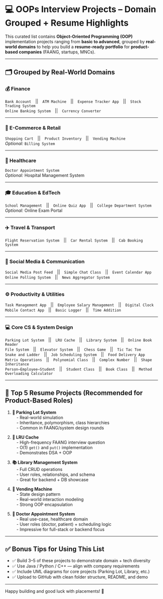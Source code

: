 # 💻 OOPs Interview Projects – Domain Grouped + Resume Highlights

This curated list contains **Object-Oriented Programming (OOP)** implementation projects ranging from **basic to advanced**, grouped by **real-world domains** to help you build a **resume-ready portfolio** for **product-based companies** (FAANG, startups, MNCs).

---

## 🗂 Grouped by Real-World Domains

### 💰 Finance
`Bank Account` || `ATM Machine` || `Expense Tracker App` || `Stock Trading System`  
`Online Banking System` || `Currency Converter`

---

### 🛒 E-Commerce & Retail
`Shopping Cart` || `Product Inventory` || `Vending Machine`  
*Optional:* `Billing System`

---

### 🏥 Healthcare
`Doctor Appointment System`  
*Optional:* Hospital Management System

---

### 🎓 Education & EdTech
`School Management` || `Online Quiz App` || `College Department System`  
*Optional:* Online Exam Portal

---

### ✈️ Travel & Transport
`Flight Reservation System` || `Car Rental System` || `Cab Booking System`

---

### 🧠 Social Media & Communication
`Social Media Post Feed` || `Simple Chat Class` || `Event Calendar App`  
`Online Polling System` || `News Aggregator System`

---

### ⚙️ Productivity & Utilities
`Task Management App` || `Employee Salary Management` || `Digital Clock`  
`Mobile Contact App` || `Basic Logger` || `Time Addition`

---

### 💻 Core CS & System Design
`Parking Lot System` || `LRU Cache` || `Library System` || `Online Book Reader`  
`File System` || `Elevator System` || `Chess Game` || `Tic Tac Toe`  
`Snake and Ladder` || `Job Scheduling System` || `Food Delivery App`  
`Matrix Operations` || `Polynomial Class` || `Complex Number` || `Shape Inheritance`  
`Person–Employee–Student` || `Student Class` || `Book Class` || `Method Overloading Calculator`

---

## 🌟 Top 5 Resume Projects (Recommended for Product-Based Roles)

1. **🚗 Parking Lot System**  
 - Real-world simulation  
 - Inheritance, polymorphism, class hierarchies  
 - Common in FAANG/system design rounds  

2. **🧠 LRU Cache**  
 - High-frequency FAANG interview question  
 - O(1) `get()` and `put()` implementation  
 - Demonstrates DSA + OOP  

3. **📚 Library Management System**  
 - Full CRUD operations  
 - User roles, relationships, and schema  
 - Great for backend + DB showcase  

4. **🛒 Vending Machine**  
 - State design pattern  
 - Real-world interaction modeling  
 - Strong OOP encapsulation  

5. **🏥 Doctor Appointment System**  
 - Real use-case, healthcare domain  
 - User roles (doctor, patient) + scheduling logic  
 - Impressive for full-stack or backend focus  

---

## ✅ Bonus Tips for Using This List

- ✅ Build 3–5 of these projects to demonstrate domain + tech diversity  
- ✅ Use Java / Python / C++ — align with company requirements  
- ✅ Include UML diagrams for core projects (Parking Lot, Library, etc.)  
- ✅ Upload to GitHub with clean folder structure, README, and demo

---

Happy building and good luck with placements! 🚀
